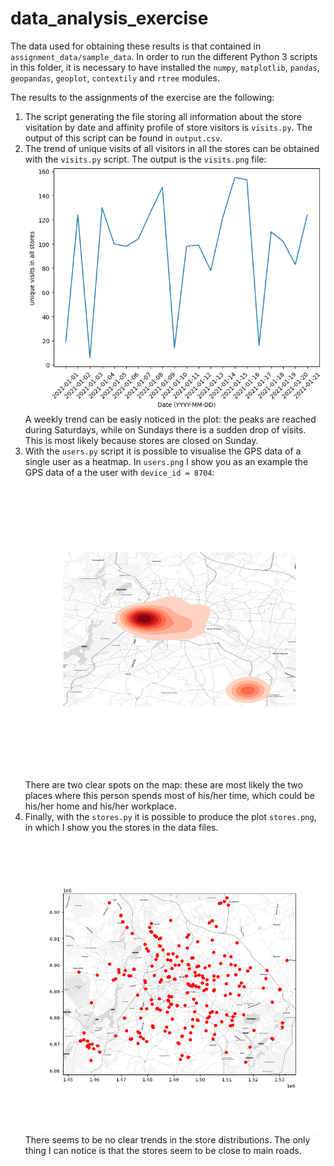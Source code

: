 # data_analysis_exercise

The data used for obtaining these results is that contained in `assignment_data/sample_data`. In order to run the different Python 3 scripts in this folder, it is necessary to have installed the `numpy`, `matplotlib`, `pandas`, `geopandas`, `geoplot`, `contextily` and `rtree` modules.

The results to the assignments of the exercise are the following:
1. The script generating the file storing all information about the store visitation by date and affinity profile of store visitors is `visits.py`. The output of this script can be found in `output.csv`.
2. The trend of unique visits of all visitors in all the stores can be obtained with the `visits.py` script. The output is the `visits.png` file: 
![Visits trend](https://github.com/amontoli/data_analysis_exercise/blob/main/visits.png)
A weekly trend can be easly noticed in the plot: the peaks are reached during Saturdays, while on Sundays there is a sudden drop of visits. This is most likely because stores are closed on Sunday.
3. With the `users.py` script it is possible to visualise the GPS data of a single user as a heatmap. In `users.png` I show you as an example the GPS data of a the user with `device_id = 8704`:
![GPS data](https://github.com/amontoli/data_analysis_exercise/blob/main/users.png)
 There are two clear spots on the map: these are most likely the two places where this person spends most of his/her time, which could be his/her home and his/her workplace.
4. Finally, with the `stores.py` it is possible to produce the plot `stores.png`, in which I show you the stores in the data files.
![Stores](https://github.com/amontoli/data_analysis_exercise/blob/main/stores.png)
There seems to be no clear trends in the store distributions. The only thing I can notice is that the stores seem to be close to main roads.
